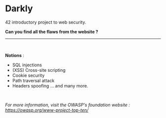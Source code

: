 # Darkly
42 introductory project to web security.

**Can you find all the flaws from the website ?**
_______________
<br />

**Notions** :
- SQL injections
- (XSS) Cross-site scripting
- Cookie security
- Path traversal attack
- Headers spoofing
... and many more.
<br />

*For more information, visit the OWASP's foundation website : https://owasp.org/www-project-top-ten/*
